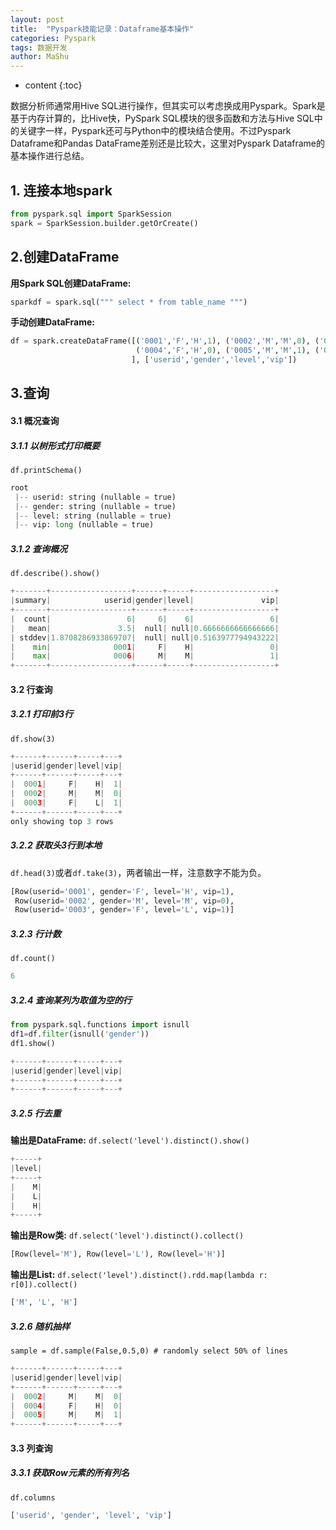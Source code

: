 ```yaml
---
layout: post
title:  "Pyspark技能记录：Dataframe基本操作"
categories: Pyspark
tags: 数据开发
author: MaShu
---
```


* content
{:toc}

数据分析师通常用Hive SQL进行操作，但其实可以考虑换成用Pyspark。Spark是基于内存计算的，比Hive快，PySpark SQL模块的很多函数和方法与Hive SQL中的关键字一样，Pyspark还可与Python中的模块结合使用。不过Pyspark Dataframe和Pandas DataFrame差别还是比较大，这里对Pyspark Dataframe的基本操作进行总结。
## 1. 连接本地spark
```python
from pyspark.sql import SparkSession
spark = SparkSession.builder.getOrCreate()
```
## 2.创建DataFrame
**用Spark SQL创建DataFrame:**
```python
sparkdf = spark.sql(""" select * from table_name """)
```
**手动创建DataFrame:**
```python
df = spark.createDataFrame([('0001','F','H',1), ('0002','M','M',0), ('0003','F','L',1),
                            ('0004','F','H',0), ('0005','M','M',1), ('0006','F','H',1)
                           ], ['userid','gender','level','vip'])
```
## 3.查询
#### 3.1 概况查询
##### 3.1.1 以树形式打印概要
`df.printSchema()`
```python
root
 |-- userid: string (nullable = true)
 |-- gender: string (nullable = true)
 |-- level: string (nullable = true)
 |-- vip: long (nullable = true)
```
##### 3.1.2 查询概况
`df.describe().show()`
```python
+-------+------------------+------+-----+------------------+
|summary|            userid|gender|level|               vip|
+-------+------------------+------+-----+------------------+
|  count|                 6|     6|    6|                 6|
|   mean|               3.5|  null| null|0.6666666666666666|
| stddev|1.8708286933869707|  null| null|0.5163977794943222|
|    min|              0001|     F|    H|                 0|
|    max|              0006|     M|    M|                 1|
+-------+------------------+------+-----+------------------+
```
#### 3.2 行查询
##### 3.2.1 打印前3行
`df.show(3)`
```python
+------+------+-----+---+
|userid|gender|level|vip|
+------+------+-----+---+
|  0001|     F|    H|  1|
|  0002|     M|    M|  0|
|  0003|     F|    L|  1|
+------+------+-----+---+
only showing top 3 rows
```
##### 3.2.2 获取头3行到本地
`df.head(3)`或者`df.take(3)`，两者输出一样，注意数字不能为负。
```python
[Row(userid='0001', gender='F', level='H', vip=1),
 Row(userid='0002', gender='M', level='M', vip=0),
 Row(userid='0003', gender='F', level='L', vip=1)]
```
##### 3.2.3 行计数
`df.count()`
```python
6
```
##### 3.2.4 查询某列为取值为空的行
```python
from pyspark.sql.functions import isnull
df1=df.filter(isnull('gender'))
df1.show()

+------+------+-----+---+
|userid|gender|level|vip|
+------+------+-----+---+
+------+------+-----+---+
```
##### 3.2.5 行去重
**输出是DataFrame:**
`df.select('level').distinct().show()`
```python
+-----+
|level|
+-----+
|    M|
|    L|
|    H|
+-----+
```
**输出是Row类:**
`df.select('level').distinct().collect()`
```python
[Row(level='M'), Row(level='L'), Row(level='H')]
```
**输出是List:**
`df.select('level').distinct().rdd.map(lambda r: r[0]).collect()`
```python
['M', 'L', 'H']
```
##### 3.2.6 随机抽样
`sample = df.sample(False,0.5,0) # randomly select 50% of lines`
```python
+------+------+-----+---+
|userid|gender|level|vip|
+------+------+-----+---+
|  0002|     M|    M|  0|
|  0004|     F|    H|  0|
|  0005|     M|    M|  1|
+------+------+-----+---+
```
#### 3.3 列查询
##### 3.3.1 获取Row元素的所有列名
`df.columns`
```python
['userid', 'gender', 'level', 'vip']
```
